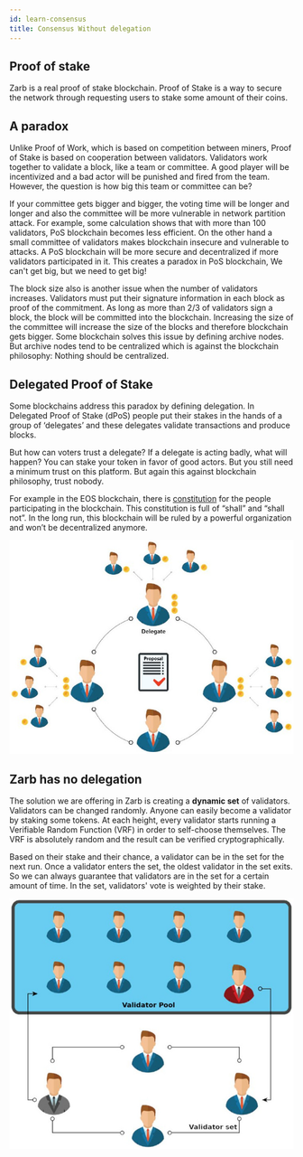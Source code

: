 ```yaml
---
id: learn-consensus
title: Consensus Without delegation
---
```


## Proof of stake

Zarb is a real proof of stake blockchain. Proof of Stake is a way to secure the network through
requesting users to stake some amount of their coins.

## A paradox

Unlike Proof of Work, which is based on competition between miners, Proof of Stake is based on
cooperation between validators. Validators work together to validate a block, like a team or
committee. A good player will be incentivized and a bad actor will be punished and fired from the
team. However, the question is how big this team or committee can be?

If your committee gets bigger and bigger, the voting time will be longer and longer and also the
committee will be more vulnerable in network partition attack. For example, some calculation shows
that with more than 100 validators, PoS blockchain becomes less efficient. On the other hand a small
committee of validators makes blockchain insecure and vulnerable to attacks. A PoS blockchain will
be more secure and decentralized if more validators participated in it. This creates a paradox in
PoS blockchain, We can't get big, but we need to get big!

The block size also is another issue when the number of validators increases. Validators must put
their signature information in each block as proof of the commitment. As long as more than 2/3 of
validators sign a block, the block will be committed into the blockchain. Increasing the size of the
committee will increase the size of the blocks and therefore blockchain gets bigger. Some blockchain
solves this issue by defining archive nodes. But archive nodes tend to be centralized which is
against the blockchain philosophy: Nothing should be centralized.

## Delegated Proof of Stake

Some blockchains address this paradox by defining delegation. In Delegated Proof of Stake (dPoS)
people put their stakes in the hands of a group of ‘delegates’ and these delegates validate
transactions and produce blocks.

But how can voters trust a delegate? If a delegate is acting badly, what will happen? You can stake
your token in favor of good actors. But you still need a minimum trust on this platform. But again
this against blockchain philosophy, trust nobody.

For example in the EOS blockchain, there is
[constitution](https://github.com/EOSIO/eos/blob/5068823fbc8a8f7d29733309c0496438c339f7dc/constitution.md)
for the people participating in the blockchain. This constitution is full of “shall” and “shall
not”. In the long run, this blockchain will be ruled by a powerful organization and won’t be
decentralized anymore.

![Delegated Proof of Stake](../assets/images/delegated_proof_of_stake.jpg)

## Zarb has no delegation

The solution we are offering in Zarb is creating a **dynamic set** of validators. Validators can be
changed randomly. Anyone can easily become a validator by staking some tokens. At each height, every
validator starts running a Verifiable Random Function (VRF) in order to self-choose themselves. The
VRF is absolutely random and the result can be verified cryptographically.

Based on their stake and their chance, a validator can be in the set for the next run. Once a
validator enters the set, the oldest validator in the set exits. So we can always guarantee that
validators are in the set for a certain amount of time. In the set, validators' vote is weighted by
their stake.

![Zarb Proof of Stake](../assets/images/zarb_validator_pool.jpg)
